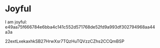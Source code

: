 # Joyful

I am joyful: e49aa75f666784e6bba4c141c552d571768de52fd9a993df302794968aa44a3a


22extLxekaxhkSB27HrwXsr7TQzHuTQVzzCZhs2CCQmBSP